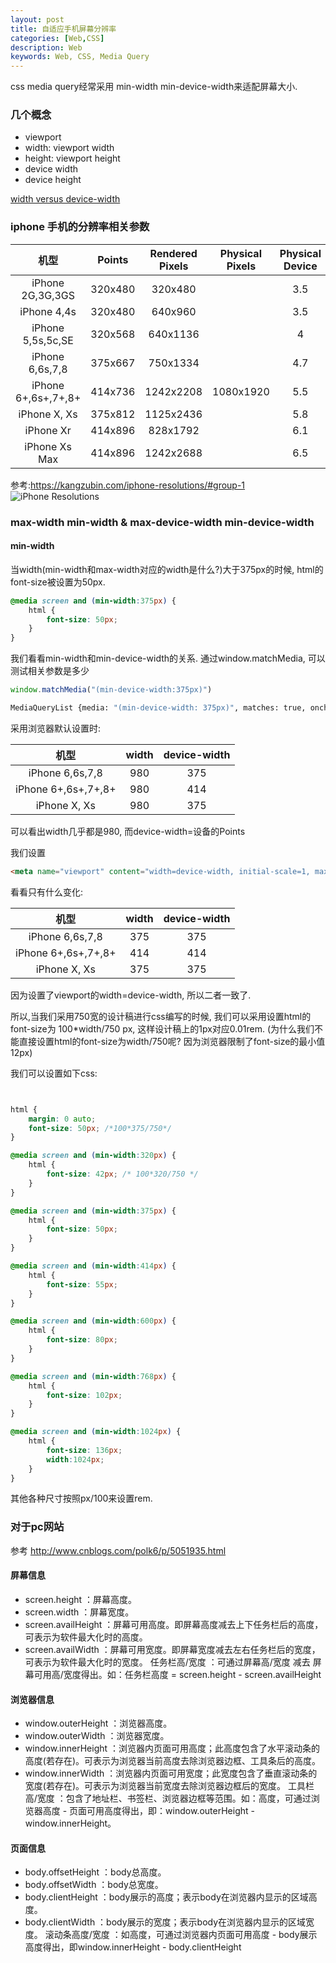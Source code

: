 ```yaml
---
layout: post
title: 自适应手机屏幕分辨率
categories: [Web,CSS]
description: Web
keywords: Web, CSS, Media Query
---
```

css media query经常采用 min-width min-device-width来适配屏幕大小.

### 几个概念
- viewport  
- width: viewport width
- height: viewport height
- device width
- device height

[width versus device-width](http://www.javascriptkit.com/dhtmltutors/cssmediaqueries2.shtml)


### iphone 手机的分辨率相关参数

|           机型                |      Points       |      Rendered Pixels         |      Physical Pixels      |      Physical Device        |
|:----------------------------:|:-----------------:|:----------------------------:|:-------------------------:|:----------------------------:|
|      iPhone 2G,3G,3GS        |      320x480      |      320x480                 |                           |           3.5                |
|      iPhone 4,4s             |      320x480      |      640x960                 |                           |           3.5                |
|      iPhone 5,5s,5c,SE       |      320x568      |      640x1136                |                           |           4                  |
|      iPhone 6,6s,7,8         |      375x667      |      750x1334                |                           |           4.7                |
|      iPhone 6+,6s+,7+,8+     |      414x736      |      1242x2208               |           1080x1920       |           5.5                |
|      iPhone X, Xs            |      375x812      |      1125x2436               |                           |           5.8                |
|      iPhone Xr               |      414x896      |      828x1792                |                           |           6.1                |
|      iPhone Xs Max           |      414x896      |      1242x2688               |                           |           6.5                |

参考:<https://kangzubin.com/iphone-resolutions/#group-1>
![iPhone Resolutions](https://file.kangzubin.com/blog/static/20180919/iPhone-Resolutions.png)



### max-width min-width & max-device-width min-device-width

#### min-width

当width(min-width和max-width对应的width是什么?)大于375px的时候, html的font-size被设置为50px.

```css
@media screen and (min-width:375px) {
    html {
        font-size: 50px;
    }
}
```
我们看看min-width和min-device-width的关系. 通过window.matchMedia, 可以测试相关参数是多少
```js
window.matchMedia("(min-device-width:375px)")
```
```sh
MediaQueryList {media: "(min-device-width: 375px)", matches: true, onchange: null}
```

采用浏览器默认设置时:

|           机型                |   width       |   device-width    |
|:----------------------------:|:-------------:|:-----------------:|
|   iPhone 6,6s,7,8             |   980         |   375             |
|   iPhone 6+,6s+,7+,8+         |   980         |   414             |
|   iPhone X, Xs                |   980         |   375             |

可以看出width几乎都是980, 而device-width=设备的Points

我们设置 
```html
<meta name="viewport" content="width=device-width, initial-scale=1, maximum-scale=1">
```
看看只有什么变化:

|           机型                |   width       |   device-width    |
|:----------------------------:|:-------------:|:-----------------:|
|   iPhone 6,6s,7,8             |   375         |   375             |
|   iPhone 6+,6s+,7+,8+         |   414         |   414             |
|   iPhone X, Xs                |   375         |   375             |

因为设置了viewport的width=device-width, 所以二者一致了.

所以,当我们采用750宽的设计稿进行css编写的时候, 我们可以采用设置html的font-size为 100*width/750 px, 这样设计稿上的1px对应0.01rem. (为什么我们不能直接设置html的font-size为width/750呢? 因为浏览器限制了font-size的最小值12px)

我们可以设置如下css:

```css


html {
    margin: 0 auto;
    font-size: 50px; /*100*375/750*/
}

@media screen and (min-width:320px) {
    html {
        font-size: 42px; /* 100*320/750 */
    }
}

@media screen and (min-width:375px) {
    html {
        font-size: 50px;
    }
}

@media screen and (min-width:414px) {
    html {
        font-size: 55px;
    }
}

@media screen and (min-width:600px) {
    html {
        font-size: 80px;
    }
}

@media screen and (min-width:768px) {
    html {
        font-size: 102px;
    }
}

@media screen and (min-width:1024px) {
    html {
        font-size: 136px;
        width:1024px;
    }
}

```
其他各种尺寸按照px/100来设置rem.

### 对于pc网站
参考 <http://www.cnblogs.com/polk6/p/5051935.html>
#### 屏幕信息
- screen.height ：屏幕高度。
- screen.width ：屏幕宽度。
- screen.availHeight ：屏幕可用高度。即屏幕高度减去上下任务栏后的高度，可表示为软件最大化时的高度。
- screen.availWidth ：屏幕可用宽度。即屏幕宽度减去左右任务栏后的宽度，可表示为软件最大化时的宽度。
任务栏高/宽度 ：可通过屏幕高/宽度 减去 屏幕可用高/宽度得出。如：任务栏高度 = screen.height - screen.availHeight

#### 浏览器信息
- window.outerHeight ：浏览器高度。
- window.outerWidth ：浏览器宽度。
- window.innerHeight ：浏览器内页面可用高度；此高度包含了水平滚动条的高度(若存在)。可表示为浏览器当前高度去除浏览器边框、工具条后的高度。
- window.innerWidth ：浏览器内页面可用宽度；此宽度包含了垂直滚动条的宽度(若存在)。可表示为浏览器当前宽度去除浏览器边框后的宽度。
工具栏高/宽度 ：包含了地址栏、书签栏、浏览器边框等范围。如：高度，可通过浏览器高度 - 页面可用高度得出，即：window.outerHeight - window.innerHeight。

#### 页面信息
- body.offsetHeight ：body总高度。
- body.offsetWidth ：body总宽度。
- body.clientHeight ：body展示的高度；表示body在浏览器内显示的区域高度。
- body.clientWidth ：body展示的宽度；表示body在浏览器内显示的区域宽度。
滚动条高度/宽度 ：如高度，可通过浏览器内页面可用高度 - body展示高度得出，即window.innerHeight - body.clientHeight